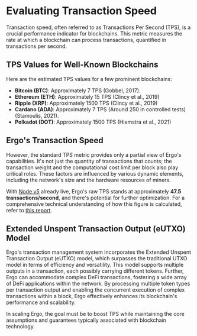 # Evaluating Transaction Speed

Transaction speed, often referred to as Transactions Per Second (TPS), is a crucial performance indicator for blockchains. This metric measures the rate at which a blockchain can process transactions, quantified in transactions per second.

## TPS Values for Well-Known Blockchains

Here are the estimated TPS values for a few prominent blockchains:

- **Bitcoin (BTC)**: Approximately 7 TPS (Gobbel, 2017).
- **Ethereum (ETH)**: Approximately 15 TPS (Clincy et al., 2019)
- **Ripple (XRP)**: Approximately 1500 TPS (Clincy et al., 2019)
- **Cardano (ADA)**: Approximately 7 TPS (Around 250 in controlled tests) (Stamoulis, 2021).
- **Polkadot (DOT)**: Approximately 1500 TPS (Hiemstra et al., 2021)

## Ergo's Transaction Speed

However, the standard TPS metric provides only a partial view of Ergo's capabilities. It's not just the quantity of transactions that counts; the transaction weight and the computational cost limit per block also play critical roles. These factors are influenced by various dynamic elements, including the network's size and the hardware resources of miners.

With [Node v5](jitc.md) already live, Ergo's raw TPS stands at approximately **47.5 transactions/second**, and there's potential for further optimization. For a comprehensive technical understanding of how this figure is calculated, refer to [this report](https://github.com/ergoplatform/ergo/blob/d3d95e19b37c83b98de13bdf71d6d62b398e8f0d/metrics/Report.ipynb).

## Extended Unspent Transaction Output (eUTXO) Model

Ergo's transaction management system incorporates the Extended Unspent Transaction Output (eUTXO) model, which surpasses the traditional UTXO model in terms of efficiency and versatility. This model supports multiple outputs in a transaction, each possibly carrying different tokens. Further, Ergo can accommodate complex DeFi transactions, fostering a wide array of DeFi applications within the network. By processing multiple token types per transaction output and enabling the concurrent execution of complex transactions within a block, Ergo effectively enhances its blockchain's performance and scalability.

In scaling Ergo, the goal must be to boost TPS while maintaining the core assumptions and guarantees typically associated with blockchain technology.